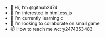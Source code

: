- 👋 Hi, I’m @github2474
- 👀 I’m interested in html,css,js
- 🌱 I’m currently learning c
- 💞️ I’m looking to collaborate on small game 
- 📫 How to reach me wc: y2474353483

<!---
github2474/github2474 is a ✨ special ✨ repository because its `README.md` (this file) appears on your GitHub profile.
You can click the Preview link to take a look at your changes.
--->
